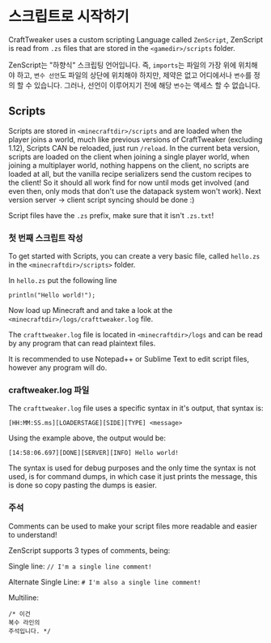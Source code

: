 # 스크립트로 시작하기

CraftTweaker uses a custom scripting Language called `ZenScript`, ZenScript is read from `.zs` files that are stored in the `<gamedir>/scripts` folder.

ZenScript는 "하향식" 스크립팅 언어입니다. 즉, `imports`는 파일의 가장 위에 위치해야 하고, `변수 선언`도 파일의 상단에 위치해야 하지만, 제약은 없고 어디에서나 `변수`를 정의 할 수 있습니다. 그러나, 선언이 이루어지기 전에 해당 `변수`는 액세스 할 수 없습니다.

## Scripts

Scripts are stored in `<minecraftdir>/scripts` and are loaded when the player joins a world, much like previous versions of CraftTweaker (excluding 1.12), Scripts CAN be reloaded, just run `/reload`. In the current beta version, scripts are loaded on the client when joining a single player world, when joining a multiplayer world, nothing happens on the client, no scripts are loaded at all, but the vanilla recipe serializers send the custom recipes to the client! So it should all work find for now until mods get involved (and even then, only mods that don't use the datapack system won't work). Next version server -> client script syncing should be done :)

Script files have the `.zs` prefix, make sure that it isn't `.zs.txt`!

### 첫 번째 스크립트 작성

To get started with Scripts, you can create a very basic file, called `hello.zs` in the `<minecraftdir>/scripts>` folder.

In `hello.zs` put the following line

```zenscript
println("Hello world!");
```

Now load up Minecraft and and take a look at the `<minecraftdir>/logs/crafttweaker.log` file.

The `crafttweaker.log` file is located in `<minecraftdir>/logs` and can be read by any program that can read plaintext files.

It is recommended to use Notepad++ or Sublime Text to edit script files, however any program will do.

### craftweaker.log 파일

The `crafttweaker.log` file uses a specific syntax in it's output, that syntax is:

```
[HH:MM:SS.ms][LOADERSTAGE][SIDE][TYPE] <message>
```

Using the example above, the output would be:

```
[14:58:06.697][DONE][SERVER][INFO] Hello world!
```

The syntax is used for debug purposes and the only time the syntax is not used, is for command dumps, in which case it just prints the message, this is done so copy pasting the dumps is easier.

### 주석

Comments can be used to make your script files more readable and easier to understand!

ZenScript supports 3 types of comments, being:

Single line: `// I'm a single line comment!`

Alternate Single Line: `# I'm also a single line comment!`

Multiline:
```
/* 이건
복수 라인의
주석입니다. */
```